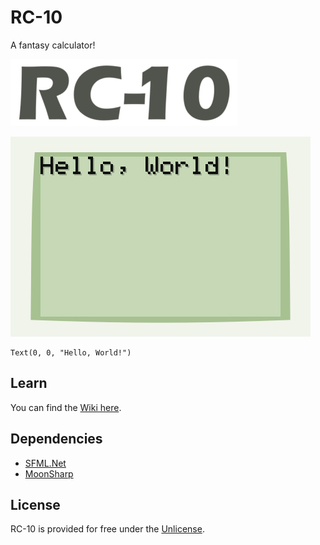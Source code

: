 # RC-10
A fantasy calculator!

![RC-10 Logo](git-resources/logo.png)

!["Hello, World!" Screenshot](git-resources/screen.png)
```
Text(0, 0, "Hello, World!")
```

## Learn

You can find the [Wiki here](https://github.com/RobinsAviary/RC-10/wiki).

## Dependencies
- [SFML.Net](https://www.sfml-dev.org/download/sfml.net/)
- [MoonSharp](https://www.moonsharp.org/)

## License
RC-10 is provided for free under the [Unlicense](https://unlicense.org/).
